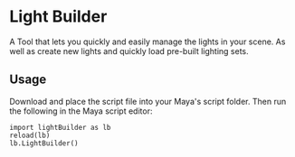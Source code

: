 # Light Builder

A Tool that lets you quickly and easily manage the lights in your scene. As well as create new lights and quickly load pre-built lighting sets.


Usage
------
Download and place the script file into your Maya's script folder. Then run the following in the Maya script editor:
```
import lightBuilder as lb
reload(lb)
lb.LightBuilder()
```
